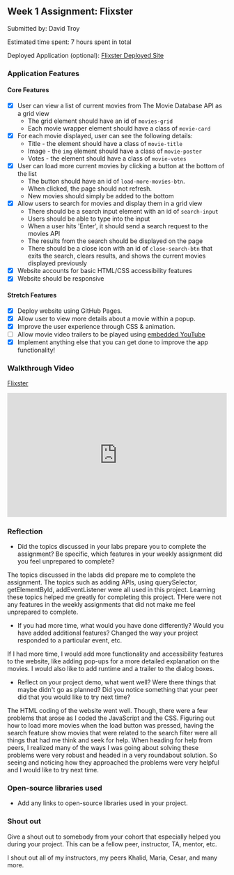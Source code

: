 ## Week 1 Assignment: Flixster

Submitted by: David Troy

Estimated time spent: 7 hours spent in total

Deployed Application (optional): [Flixster Deployed Site](https://dtroy620.github.io/site-week1-project1-flixster-starter/)

### Application Features

#### Core Features

- [x] User can view a list of current movies from The Movie Database API as a grid view
  - The grid element should have an id of `movies-grid`
  - Each movie wrapper element should have a class of `movie-card`
- [x] For each movie displayed, user can see the following details:
  - Title - the element should have a class of `movie-title`
  - Image - the `img` element should have a class of `movie-poster`
  - Votes - the element should have a class of `movie-votes`
- [x] User can load more current movies by clicking a button at the bottom of the list
  - The button should have an id of `load-more-movies-btn`.
  - When clicked, the page should not refresh.
  - New movies should simply be added to the bottom
- [x] Allow users to search for movies and display them in a grid view
  - There should be a search input element with an id of `search-input`
  - Users should be able to type into the input
  - When a user hits 'Enter', it should send a search request to the movies API
  - The results from the search should be displayed on the page
  - There should be a close icon with an id of `close-search-btn` that exits the search, clears results, and shows the current movies displayed previously
- [x] Website accounts for basic HTML/CSS accessibility features
- [x] Website should be responsive

#### Stretch Features

- [x] Deploy website using GitHub Pages.
- [x] Allow user to view more details about a movie within a popup.
- [x] Improve the user experience through CSS & animation.
- [ ] Allow movie video trailers to be played using [embedded YouTube](https://support.google.com/youtube/answer/171780?hl=en)
- [x] Implement anything else that you can get done to improve the app functionality!

### Walkthrough Video


<a href="https://www.loom.com/share/f8e58095470d4e36b16dc5df360d9aa3">
   <p>Flixster</p>
   <div style="position: relative; padding-bottom: 56.25%; height: 0;"><iframe src="https://www.loom.com/embed/f8e58095470d4e36b16dc5df360d9aa3" frameborder="0" webkitallowfullscreen mozallowfullscreen allowfullscreen style="position: absolute; top: 0; left: 0; width: 100%; height: 100%;"></iframe></div>
</a>

### Reflection

- Did the topics discussed in your labs prepare you to complete the assignment? Be specific, which features in your weekly assignment did you feel unprepared to complete?

The topics discussed in the labds did prepare me to complete the assignment. The topics such as adding APIs, using querySelector, getElementById, addEventListener were all used in this project. Learning these topics helped me greatly for completing this project. THere were not any features in the weekly assignments that did not make me feel unprepared to complete.

- If you had more time, what would you have done differently? Would you have added additional features? Changed the way your project responded to a particular event, etc.
  
If I had more time, I would add more functionality and accessibility features to the website, like adding pop-ups for a more detailed explanation on the movies. I would also like to add runtime and a trailer to the dialog boxes.

- Reflect on your project demo, what went well? Were there things that maybe didn't go as planned? Did you notice something that your peer did that you would like to try next time?

The HTML coding of the website went well. Though, there were a few problems that arose as I coded the JavaScript and the CSS. Figuring out how to load more movies when the load button was pressed, having the search feature show movies that were related to the search filter were all things that had me think and seek for help. When heading for help from peers, I realized many of the ways I was going about solving these problems were very robust and headed in a very roundabout solution. So seeing and noticing how they approached the problems were very helpful and I would like to try next time.

### Open-source libraries used

- Add any links to open-source libraries used in your project.

### Shout out

Give a shout out to somebody from your cohort that especially helped you during your project. This can be a fellow peer, instructor, TA, mentor, etc.

I shout out all of my instructors, my peers Khalid, Maria, Cesar, and many more.